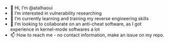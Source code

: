 - 👋 Hi, I’m @atalhaoui
- 👀 I’m interested in vulnerability researching
- 🌱 I’m currently learning and training my reverse engineering skills
- 💞️ I’m looking to collaborate on an anti-cheat software, as I got experience in kernel-mode softwares a lot
- 📫 How to reach me - no contact information, make an issue on my repo.

<!---
atalhaoui/atalhaoui is a ✨ special ✨ repository because its `README.md` (this file) appears on your GitHub profile.
You can click the Preview link to take a look at your changes.
--->

